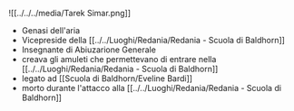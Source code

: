 ![[../../../media/Tarek Simar.png]]
- Genasi dell'aria
- Vicepreside della [[../../Luoghi/Redania/Redania - Scuola di Baldhorn]]
- Insegnante di Abiuzarione Generale
- creava gli amuleti che permettevano di entrare nella [[../../Luoghi/Redania/Redania - Scuola di Baldhorn]]
- legato ad [[Scuola di Baldhorn/Eveline Bardi]] 
- morto durante l'attacco alla [[../../Luoghi/Redania/Redania - Scuola di Baldhorn]] 